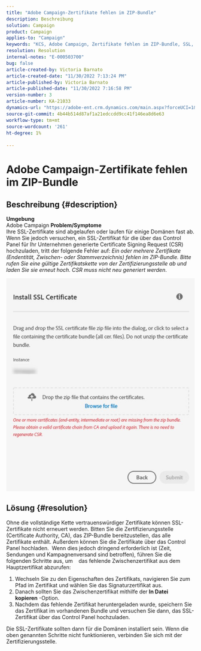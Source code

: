 ```yaml
---
title: "Adobe Campaign-Zertifikate fehlen im ZIP-Bundle"
description: Beschreibung
solution: Campaign
product: Campaign
applies-to: "Campaign"
keywords: "KCS, Adobe Campaign, Zertifikate fehlen im ZIP-Bundle, SSL, Domäne, Control Panel"
resolution: Resolution
internal-notes: "E-000503700"
bug: false
article-created-by: Victoria Barnato
article-created-date: "11/30/2022 7:13:24 PM"
article-published-by: Victoria Barnato
article-published-date: "11/30/2022 7:16:58 PM"
version-number: 3
article-number: KA-21033
dynamics-url: "https://adobe-ent.crm.dynamics.com/main.aspx?forceUCI=1&pagetype=entityrecord&etn=knowledgearticle&id=5b5a340b-e370-ed11-9561-6045bd006a22"
source-git-commit: 4b44b514d87af1a21edccdd9cc41f146ea8d6e63
workflow-type: tm+mt
source-wordcount: '261'
ht-degree: 1%

---
```


# Adobe Campaign-Zertifikate fehlen im ZIP-Bundle

## Beschreibung {#description}

<b>Umgebung</b>
 <br>
Adobe Campaign
<b>Problem/Symptome</b>
 <br>
Ihre SSL-Zertifikate sind abgelaufen oder laufen für einige Domänen fast ab. Wenn Sie jedoch versuchen, ein SSL-Zertifikat für die über das Control Panel für Ihr Unternehmen generierte Certificate Signing Request (CSR) hochzuladen, tritt der folgende Fehler auf: *Ein oder mehrere Zertifikate (Endentität, Zwischen- oder Stammverzeichnis) fehlen im ZIP-Bundle. Bitte rufen Sie eine gültige Zertifikatskette von der Zertifizierungsstelle ab und laden Sie sie erneut hoch. CSR muss nicht neu generiert werden*.


![](assets/___5e5a340b-e370-ed11-9561-6045bd006a22___.png)


## Lösung {#resolution}


Ohne die vollständige Kette vertrauenswürdiger Zertifikate können SSL-Zertifikate nicht erneuert werden. Bitten Sie die Zertifizierungsstelle (Certificate Authority, CA), das ZIP-Bundle bereitzustellen, das alle Zertifikate enthält. Außerdem können Sie die Zertifikate über das Control Panel hochladen.  Wenn dies jedoch dringend erforderlich ist (Zeit, Sendungen und Kampagnenversand sind betroffen), führen Sie die folgenden Schritte aus, um &#x200B; &#x200B; &#x200B; das fehlende Zwischenzertifikat aus dem Hauptzertifikat abzurufen:

1. Wechseln Sie zu den Eigenschaften des Zertifikats, navigieren Sie zum Pfad im Zertifikat und wählen Sie das Signaturzertifikat aus.
2. Danach sollten Sie das Zwischenzertifikat mithilfe der <b>In Datei kopieren</b> -Option.
3. Nachdem das fehlende Zertifikat heruntergeladen wurde, speichern Sie das Zertifikat im vorhandenen Bundle und versuchen Sie dann, das SSL-Zertifikat über das Control Panel hochzuladen.


Die SSL-Zertifikate sollten dann für die Domänen installiert sein. Wenn die oben genannten Schritte nicht funktionieren, verbinden Sie sich mit der Zertifizierungsstelle.
